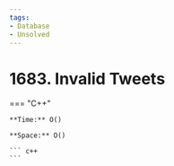 ```yaml
---
tags:
- Database
- Unsolved
---
```



# 1683. Invalid Tweets

=== "C++"

    **Time:** O()

    **Space:** O()

    ``` c++
    ```